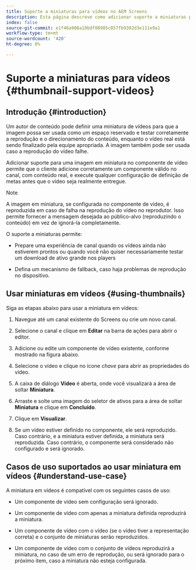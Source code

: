 ```yaml
---
title: Suporte a miniaturas para vídeos no AEM Screens
description: Esta página descreve como adicionar suporte a miniaturas para vídeos no Screens.
index: false
source-git-commit: e1f46a908a10bdf08985c857fb9302d3e111e9a1
workflow-type: tm+mt
source-wordcount: '420'
ht-degree: 0%

---
```


# Suporte a miniaturas para vídeos {#thumbnail-support-videos}

## Introdução {#introduction}

Um autor de conteúdo pode definir uma miniatura de vídeos para que a imagem possa ser usada como um espaço reservado e testar corretamente a reprodução e o direcionamento do conteúdo, enquanto o vídeo real está sendo finalizado pela equipe apropriada. A imagem também pode ser usada caso a reprodução do vídeo falhe.

Adicionar suporte para uma imagem em miniatura no componente de vídeo permite que o cliente adicione corretamente um componente válido no canal, com conteúdo real, e execute qualquer configuração de definição de metas antes que o vídeo seja realmente entregue.

>[!NOTE]
>A imagem em miniatura, se configurada no componente de vídeo, é reproduzida em caso de falha na reprodução do vídeo no reprodutor. Isso permite fornecer a mensagem desejada ao público-alvo (reproduzindo o conteúdo) em vez de ignorá-la completamente.

O suporte a miniaturas permite:

* Prepare uma experiência de canal quando os vídeos ainda não estiverem prontos ou quando você não quiser necessariamente testar um download de ativo grande nos players

* Defina um mecanismo de fallback, caso haja problemas de reprodução no dispositivo.

## Usar miniaturas em vídeos {#using-thumbnails}

Siga as etapas abaixo para usar a miniatura em vídeos:

1. Navegue até um canal existente do Screens ou crie um novo canal.


1. Selecione o canal e clique em **Editar** na barra de ações para abrir o editor.

1. Adicione ou edite um componente de vídeo existente, conforme mostrado na figura abaixo.

1. Selecione o vídeo e clique no ícone *chave* para abrir as propriedades do vídeo.

1. A caixa de diálogo **Vídeo** é aberta, onde você visualizará a área de soltar **Miniatura**.

1. Arraste e solte uma imagem do seletor de ativos para a área de soltar **Miniatura** e clique em **Concluído**.

1. Clique em **Visualizar**.

1. Se um vídeo estiver definido no componente, ele será reproduzido. Caso contrário, e a miniatura estiver definida, a miniatura será reproduzida. Caso contrário, o componente será considerado não configurado e será ignorado.

## Casos de uso suportados ao usar miniatura em vídeos {#understand-use-case}

A miniatura em vídeos é compatível com os seguintes casos de uso:

* Um componente de vídeo sem configuração será ignorado.

* Um componente de vídeo com apenas a miniatura definida reproduzirá a miniatura.

* Um componente de vídeo com o vídeo (se o vídeo tiver a representação correta) e o conjunto de miniaturas serão reproduzidos.

* Um componente de vídeo com o conjunto de vídeos reproduzirá a miniatura, no caso de um erro de reprodução, ou será ignorado para o próximo item, caso a miniatura não esteja configurada.
